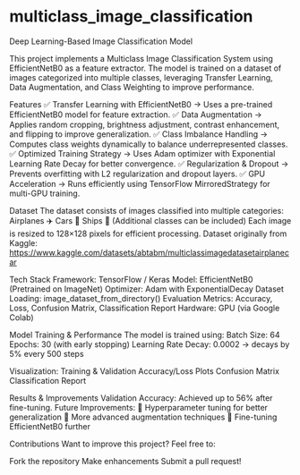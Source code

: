 # multiclass_image_classification

Deep Learning-Based Image Classification Model

This project implements a Multiclass Image Classification System using EfficientNetB0 as a feature extractor. The model is trained on a dataset of images categorized into multiple classes, leveraging Transfer Learning, Data Augmentation, and Class Weighting to improve performance.

 Features
✅ Transfer Learning with EfficientNetB0 → Uses a pre-trained EfficientNetB0 model for feature extraction.
✅ Data Augmentation → Applies random cropping, brightness adjustment, contrast enhancement, and flipping to improve generalization.
✅ Class Imbalance Handling → Computes class weights dynamically to balance underrepresented classes.
✅ Optimized Training Strategy → Uses Adam optimizer with Exponential Learning Rate Decay for better convergence.
✅ Regularization & Dropout → Prevents overfitting with L2 regularization and dropout layers.
✅ GPU Acceleration → Runs efficiently using TensorFlow MirroredStrategy for multi-GPU training.

Dataset
The dataset consists of images classified into multiple categories:
Airplanes ✈️
Cars 🚗
Ships 🚢
(Additional classes can be included)
Each image is resized to 128×128 pixels for efficient processing.
Dataset originally from Kaggle: https://www.kaggle.com/datasets/abtabm/multiclassimagedatasetairplanecar

Tech Stack
Framework: TensorFlow / Keras
Model: EfficientNetB0 (Pretrained on ImageNet)
Optimizer: Adam with ExponentialDecay
Dataset Loading: image_dataset_from_directory()
Evaluation Metrics: Accuracy, Loss, Confusion Matrix, Classification Report
Hardware: GPU (via Google Colab)


Model Training & Performance
The model is trained using:
Batch Size: 64
Epochs: 30 (with early stopping)
Learning Rate Decay: 0.0002 → decays by 5% every 500 steps


Visualization:
Training & Validation Accuracy/Loss Plots
Confusion Matrix
Classification Report

Results & Improvements
Validation Accuracy: Achieved up to 56% after fine-tuning.
Future Improvements:
🔹 Hyperparameter tuning for better generalization
🔹 More advanced augmentation techniques
🔹 Fine-tuning EfficientNetB0 further


Contributions
Want to improve this project? Feel free to:

Fork the repository
Make enhancements
Submit a pull request!
